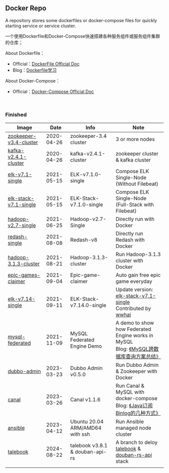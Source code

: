 ## Docker Repo

A repository stores some dockerfiles or docker-compose files for quickly starting service or service cluster.

一个使用Dockerfile和Docker-Compose快速搭建各种服务组件或服务组件集群的仓库；

About Dockerfile：

-   Official：[DockerFile Official Doc](https://docs.docker.com/engine/reference/builder/)
-   Blog：[Dockerfile学习](https://jasonkayzk.github.io/2019/10/16/Dockerfile%E5%AD%A6%E4%B9%A0/)

About Docker-Compose：

-   Official：[Docker-Compose Official Doc](https://docs.docker.com/compose/)

<br/>

### Finished

| Image                                                        | Date       | Info                            | Note                                                         |
| ------------------------------------------------------------ | ---------- | ------------------------------- | ------------------------------------------------------------ |
| [zookeeper-v3.4-cluster](https://github.com/JasonkayZK/docker_repo/tree/zookeeper-v3.4-cluster) | 2020-04-26 | zookeeper-3.4 cluster           | 3 or more nodes                                              |
| [kafka-v2.4.1-cluster](https://github.com/JasonkayZK/docker_repo/tree/kafka-v2.4.1-cluster) | 2020-04-26 | kafka-v2.4.1-cluster            | zookeeper cluster & kafka cluster                            |
| [elk-v7.1-single](https://github.com/JasonkayZK/docker_repo/tree/elk-v7.1-single) | 2021-05-15 | ELK-v7.1.0-single               | Compose ELK Single-Node<br />(Without Filebeat)              |
| [elk-stack-v7.1-single](https://github.com/JasonkayZK/docker_repo/tree/elk-stack-v7.1-single) | 2021-05-15 | ELK-Stack-v7.1.0-single         | Compose ELK Single-Node<br />(Full-Stack with Filebeat)      |
| [hadoop-v2.7-single](https://github.com/JasonkayZK/docker_repo/tree/hadoop-v2.7-single) | 2021-06-25 | Hadoop-v2.7-Single              | Directly run with Docker                                     |
| [redash-single](https://github.com/JasonkayZK/docker_repo/tree/redash-single) | 2021-08-08 | Redash-v8                       | Directly run Redash with Docker                              |
| [hadoop-3.1.3-cluster](https://github.com/JasonkayZK/docker_repo/tree/hadoop-3.1.3-cluster) | 2021-08-21 | Hadoop-3.1.3-cluster            | Run Hadoop-3.1.3 cluster with Docker                         |
| [epic-games-claimer](https://github.com/JasonkayZK/docker_repo/tree/epic-games-claimer) | 2021-09-04 | Epic-game-claimer               | Auto gain free epic game everyday                            |
| [elk-v7.14-single](https://github.com/JasonkayZK/docker_repo/tree/elk-v7.14-single) | 2021-09-11 | ELK-Stack-v7.14.0-single        | Update version: [elk-stack-v7.1-single](https://github.com/JasonkayZK/docker_repo/tree/elk-stack-v7.1-single)<br />Contributed by [wwhai](https://github.com/wwhai) |
| [mysql-federated](https://github.com/JasonkayZK/docker-repo/tree/mysql-federated) | 2021-11-09 | MySQL Federated Engine Demo     | A demo to show how Federated Engine works in MySQL<br />Blog: [《MySQL跨数据库查询方案总结》](https://jasonkayzk.github.io/2021/11/09/MySQL跨数据库查询方案总结/) |
| [dubbo-admin](https://github.com/JasonkayZK/docker-repo/tree/dubbo-admin) | 2023-03-23 | Dubbo Admin v0.5.0              | Run Dubbo Admin & Zookeeper with Docker                      |
| [canal](https://github.com/JasonkayZK/docker-repo/tree/canal) | 2023-03-26 | Canal v1.1.6                    | Run Canal & MySQL with docker-compose<br />Blog: [《Java订阅Binlog的几种方式》](https://jasonkayzk.github.io/2023/03/26/Java订阅Binlog的几种方式/) |
| [ansible](https://github.com/JasonkayZK/docker-repo/tree/ansible) | 2023-04-12 | Ubuntu 20.04 ARM/AMD64 with ssh | Run Ansible managed node cluster                             |
| [talebook](https://github.com/JasonkayZK/docker-repo/tree/talebook) | 2024-08-22 | talebook v3.8.1 & douban-api-rs | A branch to deloy [talebook](https://github.com/talebook/talebook) & [douban-rs-api ](https://github.com/cxfksword/douban-api-rs) stack |
|                                                              |            |                                 |                                                              |

